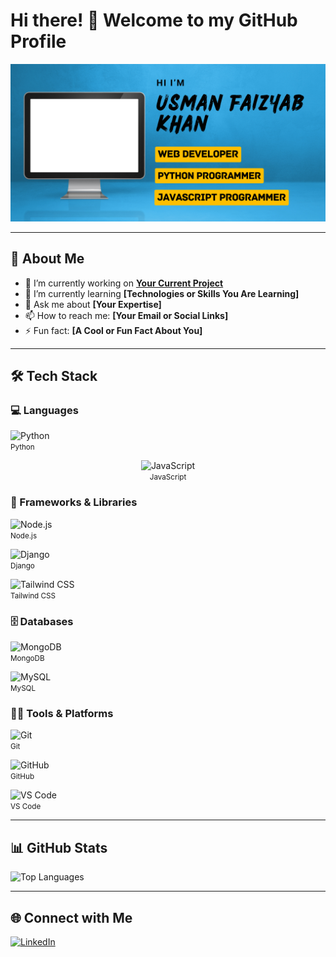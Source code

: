 # Hi there! 👋 Welcome to my GitHub Profile  

![Profile Banner](https://github.com/USMAN-FAIZYAB-KHAN/USMAN-FAIZYAB-KHAN/blob/main/github-banner.png)  

---

## 🌟 About Me  

- 🔭 I’m currently working on **[Your Current Project](#)**  
- 🌱 I’m currently learning **[Technologies or Skills You Are Learning]**  
- 💬 Ask me about **[Your Expertise]**  
- 📫 How to reach me: **[Your Email or Social Links]**  
- ⚡ Fun fact: **[A Cool or Fun Fact About You]**  

---

## 🛠️ Tech Stack 

### 💻 Languages  
<p align="left">  
  <img src="https://cdn.jsdelivr.net/gh/devicons/devicon/icons/python/python-original.svg" alt="Python" height="40"/>  
  <br><small>Python</small>  
</p>  
<p align="center">  
  <img src="https://cdn.jsdelivr.net/gh/devicons/devicon/icons/javascript/javascript-original.svg" alt="JavaScript" height="40"/>  
  <br><small>JavaScript</small>  
</p>  

### 🚀 Frameworks & Libraries  
<p align="left">  
  <img src="https://cdn.jsdelivr.net/gh/devicons/devicon/icons/nodejs/nodejs-original.svg" alt="Node.js" height="40"/>  
  <br><small>Node.js</small>  
</p>  
<p align="left">  
  <img src="https://cdn.jsdelivr.net/gh/devicons/devicon/icons/django/django-plain.svg" alt="Django" height="40"/>  
  <br><small>Django</small>  
</p>  
<p align="left">  
  <img src="https://cdn.jsdelivr.net/gh/devicons/devicon/icons/tailwindcss/tailwindcss-plain.svg" alt="Tailwind CSS" height="40"/>  
  <br><small>Tailwind CSS</small>  
</p>  

### 🗄️ Databases  
<p align="left">  
  <img src="https://cdn.jsdelivr.net/gh/devicons/devicon/icons/mongodb/mongodb-original.svg" alt="MongoDB" height="40"/>  
  <br><small>MongoDB</small>  
</p>  
<p align="left">  
  <img src="https://cdn.jsdelivr.net/gh/devicons/devicon/icons/mysql/mysql-original.svg" alt="MySQL" height="40"/>  
  <br><small>MySQL</small>  
</p>  

### 🧑‍💻 Tools & Platforms  
<p align="left">  
  <img src="https://cdn.jsdelivr.net/gh/devicons/devicon/icons/git/git-original.svg" alt="Git" height="40"/>  
  <br><small>Git</small>  
</p>  
<p align="left">  
  <img src="https://cdn.jsdelivr.net/gh/devicons/devicon/icons/github/github-original.svg" alt="GitHub" height="40"/>  
  <br><small>GitHub</small>  
</p>  
<p align="left">  
  <img src="https://cdn.jsdelivr.net/gh/devicons/devicon/icons/vscode/vscode-original.svg" alt="VS Code" height="40"/>  
  <br><small>VS Code</small>  
</p>  

---

## 📊 GitHub Stats  

![Top Languages](https://github-readme-stats.vercel.app/api/top-langs/?username=USMAN-FAIZYAB-KHAN&layout=compact&theme=dark)  

---

## 🌐 Connect with Me  

<p align="left">  
  <a href="https://www.linkedin.com/in/usman-faizyab-khan" target="_blank">  
    <img src="https://cdn.jsdelivr.net/gh/devicons/devicon/icons/linkedin/linkedin-original.svg" alt="LinkedIn" width="30" height="30"/>  
  </a>  
</p>  
